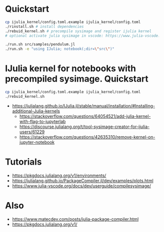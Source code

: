 
# Quickstart

```bash
cp ijulia_kernel/config.toml.example ijulia_kernel/config.toml
./rinstall.sh # install dependencies
./rebuid_kernel.sh # precompile sysimage and register ijulia kernel
# optional activate julia sysimage in vscode: https://www.julia-vscode.org/docs/dev/userguide/compilesysimage/

./run.sh src/samples/pendulum.jl
./run.sh -e "using IJulia; notebook(;dir=\"src\")"
```


# IJulia kernel for notebooks with precompiled sysimage. Quickstart

```bash
cp ijulia_kernel/config.toml.example ijulia_kernel/config.toml
./rebuid_kernel.sh
```

- https://julialang.github.io/IJulia.jl/stable/manual/installation/#Installing-additional-Julia-kernels
  + https://stackoverflow.com/questions/64054521/add-julia-kernel-with-flag-to-jupyterlab
  + https://discourse.julialang.org/t/tool-sysimage-creator-for-ijulia-users/61229
  + https://stackoverflow.com/questions/42635310/remove-kernel-on-jupyter-notebook

# Tutorials

- https://pkgdocs.julialang.org/v1/environments/
- https://julialang.github.io/PackageCompiler.jl/dev/examples/plots.html
- https://www.julia-vscode.org/docs/dev/userguide/compilesysimage/

# Also

- https://www.matecdev.com/posts/julia-package-compiler.html
- https://pkgdocs.julialang.org/v1/
